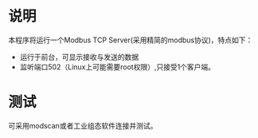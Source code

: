 # 说明

本程序将运行一个Modbus TCP Server(采用精简的modbus协议)，特点如下：

- 运行于前台，可显示接收与发送的数据
- 监听端口502（Linux上可能需要root权限）,只接受1个客户端。

# 测试

可采用modscan或者工业组态软件连接并测试。